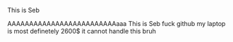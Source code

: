 This is Seb

AAAAAAAAAAAAAAAAAAAAAAAAAaaa
This is Seb
fuck github my laptop is most definetely 2600$ it cannot handle this 
bruh